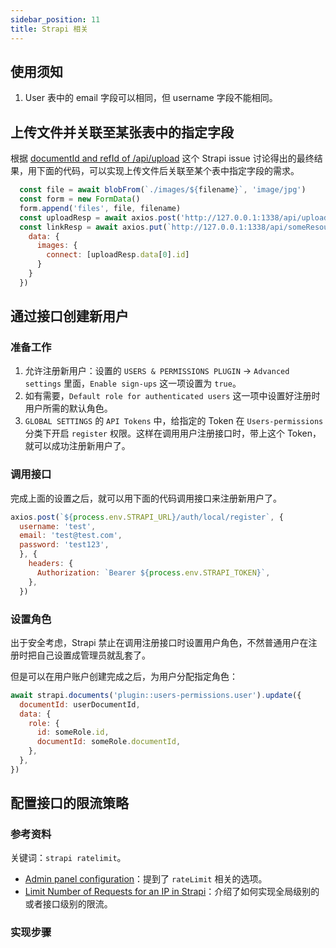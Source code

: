 ```yaml
---
sidebar_position: 11
title: Strapi 相关
---
```


## 使用须知

1. User 表中的 email 字段可以相同，但 username 字段不能相同。

## 上传文件并关联至某张表中的指定字段

根据 [documentId and refId of /api/upload](https://github.com/strapi/strapi/issues/21427) 这个 Strapi issue 讨论得出的最终结果，用下面的代码，可以实现上传文件后关联至某个表中指定字段的需求。

```js
  const file = await blobFrom(`./images/${filename}`, 'image/jpg')
  const form = new FormData()
  form.append('files', file, filename)
  const uploadResp = await axios.post('http://127.0.0.1:1338/api/upload', form);
  const linkResp = await axios.put(`http://127.0.0.1:1338/api/someResource/${someItem.documentId}`, {
    data: {
      images: {
        connect: [uploadResp.data[0].id]
      }
    }
  })
```

## 通过接口创建新用户

### 准备工作

1. 允许注册新用户：设置的 `USERS & PERMISSIONS PLUGIN` → `Advanced settings` 里面，`Enable sign-ups` 这一项设置为 `true`。
2. 如有需要，`Default role for authenticated users` 这一项中设置好注册时用户所需的默认角色。
3. `GLOBAL SETTINGS` 的 `API Tokens` 中，给指定的 Token 在 `Users-permissions` 分类下开启 `register` 权限。这样在调用用户注册接口时，带上这个 Token，就可以成功注册新用户了。

### 调用接口

完成上面的设置之后，就可以用下面的代码调用接口来注册新用户了。

```js
axios.post(`${process.env.STRAPI_URL}/auth/local/register`, {
  username: 'test',
  email: 'test@test.com',
  password: 'test123',
  }, {
    headers: {
      Authorization: `Bearer ${process.env.STRAPI_TOKEN}`,
    },
  })
```

### 设置角色

出于安全考虑，Strapi 禁止在调用注册接口时设置用户角色，不然普通用户在注册时把自己设置成管理员就乱套了。

但是可以在用户账户创建完成之后，为用户分配指定角色：

```js
await strapi.documents('plugin::users-permissions.user').update({
  documentId: userDocumentId,
  data: {
    role: {
      id: someRole.id,
      documentId: someRole.documentId,
    },
  },
})
```

## 配置接口的限流策略

### 参考资料

关键词：`strapi ratelimit`。

- [Admin panel configuration](https://docs.strapi.io/dev-docs/configurations/admin-panel)：提到了 `rateLimit` 相关的选项。
- [Limit Number of Requests for an IP in Strapi](https://stackoverflow.com/a/76510152/2667665)：介绍了如何实现全局级别的或者接口级别的限流。

### 实现步骤
